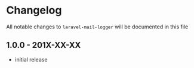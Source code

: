 # Changelog

All notable changes to `laravel-mail-logger` will be documented in this file

## 1.0.0 - 201X-XX-XX

- initial release
